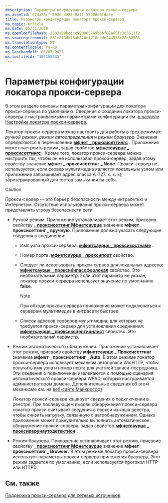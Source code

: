 ```yaml
---
description: Параметры конфигурации локатора прокси-сервера
ms.assetid: d74a85cf-293e-4322-9aff-55b06d6fda5e
title: Параметры конфигурации локатора прокси-сервера
ms.topic: article
ms.date: 05/31/2018
ms.openlocfilehash: 3503a90bcccc990865769b6bf02a65fc383511f2
ms.sourcegitcommit: 831e8f3db78ab820e1710cede244553c70e50500
ms.translationtype: MT
ms.contentlocale: ru-RU
ms.lasthandoff: 01/07/2021
ms.locfileid: "104155331"
---
```

# <a name="proxy-locator-configuration-settings"></a>Параметры конфигурации локатора прокси-сервера

В этом разделе описаны параметры конфигурации для локатора прокси-сервера по умолчанию. Сведения о создании локатора прокси-сервера с настраиваемыми параметрами конфигурации см. [в разделе Настройка локатора прокси-сервера](how-to-configure-the-proxy-locator.md).

Локатор прокси-сервера можно настроить для работы в трех режимах: *ручной режим*, *режим автоопределения* и *режим браузера*. Значения определяются в перечислении [**мфнет \_ проксисеттингс**](/windows/desktop/api/mfidl/ne-mfidl-mfnet_proxysettings) . Приложение может настроить режим, задав свойство [**мфнетсаурце \_ проксисеттингс**](mfnetsource-proxysettings-property.md) . Кроме того, локатор прокси-сервера можно настроить так, чтобы он не использовал прокси-сервер, задав этому свойству значение **мфнет \_ проксисеттинг \_ None**. Прокси-сервер не используется, если сервер мультимедиа является локальным узлом или приложение запрашивает адрес класса A (127. x. x. x), зарезервированный для тестов замыкания на себя.

> [!Caution]  
> Прокси-сервер — это барьер безопасности между интрасетью и Интернетом. Отсутствие использования прокси-сервера может представлять угрозу безопасности сети.

 

-   Ручной режим. Приложение устанавливает этот режим, присвоив свойству [**\_ проксисеттинг Мфнетсаурце**](mfnetsource-proxysettings-property.md) значение **мфнет \_ проксисеттинг \_ вручную**. Приложение должно указать следующие сведения о соединении:

    -   Имя узла прокси-сервера: [**мфнетсаурце \_ проксихостнаме**](mfnetsource-proxyhostname-property.md) .
    -   Номер порта: [**мфнетсаурце \_ проксипорт**](mfnetsource-proxyport-property.md) свойство.
    -   Следует ли использовать прокси-сервер для локальных адресов: [**мфнетсаурце \_ проксибипассфорлокал**](mfnetsource-proxybypassforlocal-property.md) свойство. Это необязательный параметр. Если этот параметр не указан, локатор прокси-сервера использует значение по умолчанию **false**.

        > [!Note]  
        > При обходе прокси-сервера приложение может подключаться к серверам мультимедиа в интрасети быстрее.

         

    -   Список адресов серверов мультимедиа, для которых не требуется прокси-сервер для установления соединения: [**мфнетсаурце \_ проксексцептионлист**](mfnetsource-proxyexceptionlist-property.md) свойство. Это необязательный параметр.

-   Режим автоматического обнаружения. Приложение устанавливает этот режим, присвоив свойству [**мфнетсаурце \_ Проксисеттинг**](mfnetsource-proxysettings-property.md) значение **мфнет \_ проксисеттинг \_ Auto**. В этом режиме локатор прокси-сервера использует механизм автопрокси WinHTTP, чтобы получить имя узла и номер порта для учетной записи-посредника. Эти сведения о подключении извлекаются с помощью сценария автоматического прокси-сервера WPAD, который настраивается администратором домена. Дополнительные сведения об этом механизме см. на [веб-сайте Майкрософт](../winhttp/winhttp-autoproxy-support.md).

    Локатор прокси-сервера кэширует сведения о подключении в реестре. При последующем вызове обнаружения прокси-сервера локатор прокси считывает сведения о прокси из кэша реестра, чтобы снизить нагрузку, связанную с автообнаружением. Однако приложение может принудительно выполнить автоматическое обнаружение прокси-сервера, задав свойство [**мфнетсаурце \_ проксирерунаутодетектион**](mfnetsource-proxyrerunautodetection-property.md) .

-   Режим браузера. Приложение устанавливает этот режим, присвоив свойству [**\_ проксисеттинг Мфнетсаурце**](mfnetsource-proxysettings-property.md) значение **мфнет \_ проксисеттинг \_ Browser**. В этом режиме локатор прокси-сервера использует параметры прокси-сервера приложения браузера. Этот режим задается по умолчанию, если используется протокол HTTP или HTTPD.

## <a name="related-topics"></a>См. также

<dl> <dt>

[Поддержка прокси-сервера для сетевых источников](proxy-support-for-network-sources.md)
</dt> </dl>

 

 
